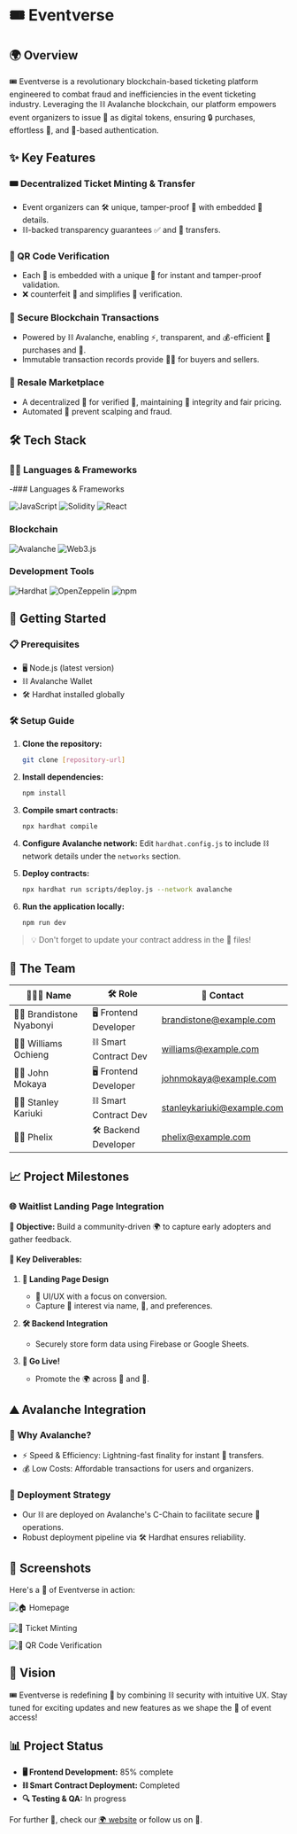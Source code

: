 # 🎟️ Eventverse

## 🌍 Overview

🎟️ Eventverse is a revolutionary blockchain-based ticketing platform engineered to combat fraud and inefficiencies in the event ticketing industry. Leveraging the ⛓️ Avalanche blockchain, our platform empowers event organizers to issue 🎫 as digital tokens, ensuring 🔒 purchases, effortless 🔄, and 📸-based authentication.

## ✨ Key Features

### 🎟️ Decentralized Ticket Minting & Transfer

- Event organizers can 🛠️ unique, tamper-proof 🎫 with embedded 📅 details.
- ⛓️-backed transparency guarantees ✅ and 🔐 transfers.

### 📲 QR Code Verification

- Each 🎫 is embedded with a unique 📸 for instant and tamper-proof validation.
- ❌ counterfeit 🎫 and simplifies 📍 verification.

### 🔐 Secure Blockchain Transactions

- Powered by ⛓️ Avalanche, enabling ⚡, transparent, and 💰-efficient 🎫 purchases and 🔄.
- Immutable transaction records provide 🧘‍♂️ for buyers and sellers.

### 🔄 Resale Marketplace

- A decentralized 🏪 for verified 🔄, maintaining 🎫 integrity and fair pricing.
- Automated 🤖 prevent scalping and fraud.

## 🛠️ Tech Stack

### 🧑‍💻 Languages & Frameworks

-### Languages & Frameworks

![JavaScript](https://img.shields.io/badge/JavaScript-F7DF1E?style=for-the-badge&logo=javascript&logoColor=black)
![Solidity](https://img.shields.io/badge/Solidity-363636?style=for-the-badge&logo=solidity&logoColor=white)
![React](https://img.shields.io/badge/React-20232A?style=for-the-badge&logo=react&logoColor=61DAFB)

### Blockchain
![Avalanche](https://img.shields.io/badge/Avalanche-E84142?style=for-the-badge&logo=avalanche&logoColor=white)
![Web3.js](https://img.shields.io/badge/Web3.js-F16822?style=for-the-badge&logo=web3.js&logoColor=white)

### Development Tools
![Hardhat](https://img.shields.io/badge/Hardhat-FFF100?style=for-the-badge&logo=hardhat&logoColor=black)
![OpenZeppelin](https://img.shields.io/badge/OpenZeppelin-4E5EE4?style=for-the-badge&logo=OpenZeppelin&logoColor=white)
![npm](https://img.shields.io/badge/npm-CB3837?style=for-the-badge&logo=npm&logoColor=white)
## 🚀 Getting Started

### 📋 Prerequisites

- 🖥️ Node.js (latest version)
- ⛓️ Avalanche Wallet
- 🛠️ Hardhat installed globally

### 🛠️ Setup Guide

1. **Clone the repository:**

   ```bash
   git clone [repository-url]
   ```

2. **Install dependencies:**

   ```bash
   npm install
   ```

3. **Compile smart contracts:**

   ```bash
   npx hardhat compile
   ```

4. **Configure Avalanche network:**
   Edit `hardhat.config.js` to include ⛓️ network details under the `networks` section.

5. **Deploy contracts:**

   ```bash
   npx hardhat run scripts/deploy.js --network avalanche
   ```

6. **Run the application locally:**

   ```bash
   npm run dev
   ```

> 💡 Don't forget to update your contract address in the 🔧 files!

## 👥 The Team

| 🧑‍🤝‍🧑 Name                 | 🛠️ Role               | 📧 Contact                                                          |
| -------------------- | ------------------ | ---------------------------------------------------------------- |
| 👨‍💻 Brandistone Nyabonyi | 🖥️ Frontend Developer | [brandistone@example.com](mailto:brandistone@example.com)       |
| 👨‍💻 Williams Ochieng     | ⛓️ Smart Contract Dev | [williams@example.com](mailto:williams@example.com)             |
| 👨‍💻 John Mokaya          | 🖥️ Frontend Developer | [johnmokaya@example.com](mailto:johnmokaya@example.com)         |
| 👨‍💻 Stanley Kariuki      | ⛓️ Smart Contract Dev | [stanleykariuki@example.com](mailto:stanleykariuki@example.com) |
| 👨‍💻 Phelix               | 🛠️ Backend Developer  | [phelix@example.com](mailto:phelix@example.com)                 |

## 📈 Project Milestones

### 🌐 Waitlist Landing Page Integration

**🎯 Objective:** Build a community-driven 🌍 to capture early adopters and gather feedback.

#### 📝 Key Deliverables:

1. **🎨 Landing Page Design**

   - 🎯 UI/UX with a focus on conversion.
   - Capture 👥 interest via name, 📧, and preferences.

2. **🛠️ Backend Integration**

   - Securely store form data using Firebase or Google Sheets.

3. **🚀 Go Live!**

   - Promote the 🌍 across 📱 and 📩.

## ⛰️ Avalanche Integration

### 🚀 Why Avalanche?

- ⚡ Speed & Efficiency: Lightning-fast finality for instant 🎫 transfers.
- 💰 Low Costs: Affordable transactions for users and organizers.

### 🔗 Deployment Strategy

- Our ⛓️ are deployed on Avalanche's C-Chain to facilitate secure 🎫 operations.
- Robust deployment pipeline via 🛠️ Hardhat ensures reliability.

## 📸 Screenshots

Here's a 👀 of Eventverse in action:

![🏠 Homepage](path/to/homepage-screenshot.png)

![🎫 Ticket Minting](path/to/ticket-minting-screenshot.png)

![📸 QR Code Verification](path/to/qr-code-verification-screenshot.png)

## 🔮 Vision

🎟️ Eventverse is redefining 🎫 by combining ⛓️ security with intuitive UX. Stay tuned for exciting updates and new features as we shape the 🎉 of event access!

## 📊 Project Status

- **🖥️ Frontend Development:** 85% complete
- **⛓️ Smart Contract Deployment:** Completed
- **🔍 Testing & QA:** In progress

For further 📢, check our [🌍 website](#) or follow us on 📱.

